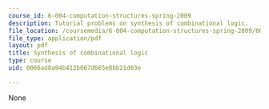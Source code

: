 ```yaml
---
course_id: 6-004-computation-structures-spring-2009
description: Tutorial problems on synthesis of combinational logic.
file_location: /coursemedia/6-004-computation-structures-spring-2009/0066ad8a94b412b667d665e8bb21d03e_MIT6_004s09_tutor05.pdf
file_type: application/pdf
layout: pdf
title: Synthesis of combinational logic
type: course
uid: 0066ad8a94b412b667d665e8bb21d03e

---
```

None